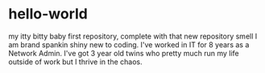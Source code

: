 # hello-world
my itty bitty baby first repository, complete with that new repository smell
I am brand spankin shiny new to coding. I've worked in IT for 8 years as a Network Admin.
I've got 3 year old twins who pretty much run my life outside of work but I thrive in the chaos.
